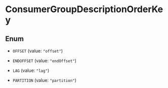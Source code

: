 

# ConsumerGroupDescriptionOrderKey

## Enum


* `OFFSET` (value: `"offset"`)

* `ENDOFFSET` (value: `"endOffset"`)

* `LAG` (value: `"lag"`)

* `PARTITION` (value: `"partition"`)



